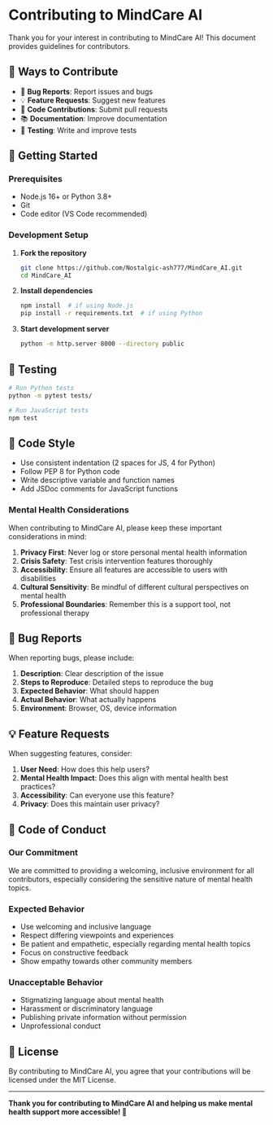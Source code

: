 # Contributing to MindCare AI

Thank you for your interest in contributing to MindCare AI! This document provides guidelines for contributors.

## 🌟 Ways to Contribute

- 🐛 **Bug Reports**: Report issues and bugs
- 💡 **Feature Requests**: Suggest new features
- 🔧 **Code Contributions**: Submit pull requests
- 📚 **Documentation**: Improve documentation
- 🧪 **Testing**: Write and improve tests

## 🚀 Getting Started

### Prerequisites
- Node.js 16+ or Python 3.8+
- Git
- Code editor (VS Code recommended)

### Development Setup

1. **Fork the repository**
   ```bash
   git clone https://github.com/Nostalgic-ash777/MindCare_AI.git
   cd MindCare_AI
   ```

2. **Install dependencies**
   ```bash
   npm install  # if using Node.js
   pip install -r requirements.txt  # if using Python
   ```

3. **Start development server**
   ```bash
   python -m http.server 8000 --directory public
   ```

## 🧪 Testing

```bash
# Run Python tests
python -m pytest tests/

# Run JavaScript tests
npm test
```

## 📝 Code Style

- Use consistent indentation (2 spaces for JS, 4 for Python)
- Follow PEP 8 for Python code
- Write descriptive variable and function names
- Add JSDoc comments for JavaScript functions

### Mental Health Considerations

When contributing to MindCare AI, please keep these important considerations in mind:

1. **Privacy First**: Never log or store personal mental health information
2. **Crisis Safety**: Test crisis intervention features thoroughly
3. **Accessibility**: Ensure all features are accessible to users with disabilities
4. **Cultural Sensitivity**: Be mindful of different cultural perspectives on mental health
5. **Professional Boundaries**: Remember this is a support tool, not professional therapy

## 🐛 Bug Reports

When reporting bugs, please include:

1. **Description**: Clear description of the issue
2. **Steps to Reproduce**: Detailed steps to reproduce the bug
3. **Expected Behavior**: What should happen
4. **Actual Behavior**: What actually happens
5. **Environment**: Browser, OS, device information

## 💡 Feature Requests

When suggesting features, consider:

1. **User Need**: How does this help users?
2. **Mental Health Impact**: Does this align with mental health best practices?
3. **Accessibility**: Can everyone use this feature?
4. **Privacy**: Does this maintain user privacy?

## 🤝 Code of Conduct

### Our Commitment

We are committed to providing a welcoming, inclusive environment for all contributors, especially considering the sensitive nature of mental health topics.

### Expected Behavior

- Use welcoming and inclusive language
- Respect differing viewpoints and experiences
- Be patient and empathetic, especially regarding mental health topics
- Focus on constructive feedback
- Show empathy towards other community members

### Unacceptable Behavior

- Stigmatizing language about mental health
- Harassment or discriminatory language
- Publishing private information without permission
- Unprofessional conduct

## 📄 License

By contributing to MindCare AI, you agree that your contributions will be licensed under the MIT License.

---

**Thank you for contributing to MindCare AI and helping us make mental health support more accessible! 💙**
